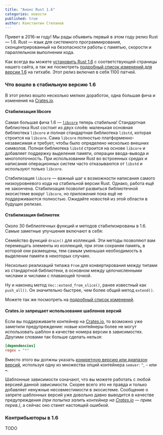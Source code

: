 ```yaml
---
title: "Анонс Rust 1.6"
categories: новости
published: true
author: Константин Степанов
---
```


Привет в 2016-м году! Мы рады объявить первый в этом году релиз Rust — 1.6.
Rust — язык для системного программирования, сконцентрированный на безопасности
работы с памятью, скорости и параллельном выполнении кода.

Как всегда вы можете [установить Rust 1.6][1] с соответствующей страницы
нашего сайта, а так же посмотреть [подробный список изменений для версии 1.6][2]
на гитхабе. Этот релиз включил в себя 1100 патчей.

### Что вошло в стабильную версию 1.6

В этот релиз вошло несколько мелких доработок, одна большая фича и изменения
на [Crates.io](https://crates.io).

#### Стабилизация libcore

Самая большая фича 1.6 — [`libcore`][3] теперь стабильна!
Стандартная библиотека Rust состоит из двух слоёв: маленькая основная
библиотека `libcore` и полная стандартная библиотека `libstd`, которая
строится на `libcore`. Сама `libcore` полностью платформенно-независимая
и требует, чтобы было определено несколько внешних символов.
Полная библиотека `libstd` строится на основе `libcore` и добавляет
поддержку выделения памяти, операции ввода-вывода и многопоточность.
При использовании Rust во встроенных средах и написания операционных
систем часто отказываются от `libstd` и используют только `libcore`.

Стабилизация `libcore` — важный шаг к возможности написания самого
низкоуровневого кода на стабильной версии Rust. Однако, работа ещё не закончена.
Стабилизация позволит развиться библиотечной экосистеме вокруг `libcore`,
но *приложения* пока ещё не поддерживаются полностью. Ожидайте новостей
из этой области в будущих релизах.

#### Стабилизация библиотек

Около 30 библиотечных функций и методов стабилизированы в 1.6.
Самые заметные улучшения включают в себя:

Семейство функций `drain()` для коллекций. Эти методы позволяют вам
перемещать элементы из коллекций, при этом сохраняя память, в которой
они размещены, тем самым уменьшая необходимость в выделении памяти
в некоторых случаях.

Несколько реализаций типажа `From` для конвертирования между типами
из стандартной библиотеки, в основном между целочисленными числами
и числами с плавающей точкой.

Ну и наконец метод `Vec::extend_from_slice()`, ранее известный как `push_all()`.
Он значительно быстрее, чем более общий метод `extend()`.

Можете так же посмотреть на [подробный список изменений][2].

#### Crates.io запрещает использование шаблонов версий

Если вы поддерживаете контейнер на [Crates.io](https://crates.io), то возможно
уже заметили предупреждение: новые контейнеры более не могут использовать
шаблон в качестве номера версии в зависимостях. Другими словами так больше
сделать нельзя:

```toml
[dependencies]
regex = "*"
```

Вместо этого вы должны указать [конкретную версию или диапазон версий][4],
используя одну из множества опций контейнера `semver`: `^`, `~` или `=`.

Шаблонные зависимости означают, что вы можете работать с любой версией
данной зависимости. Скорее всего это не правда и только добавляет ненужные
несовместимости в экосистеме. Сообщение о запрете шаблонных версий уже
довольно давно выводится в качестве предупреждения *(при попытка залить
контейнер на [Crates.io](https://crates.io) — прим. перев.)*, а сейчас
оно станет настоящей ошибкой.

### Контрибьюторы в 1.6

TODO

[1]: http://www.rust-lang.org/install.html
[2]: https://github.com/rust-lang/rust/blob/stable/RELEASES.md#version-160-2016-01-21
[3]: http://doc.rust-lang.org/nightly/core/
[4]: http://doc.crates.io/crates-io.html#using-cratesio-based-crates
